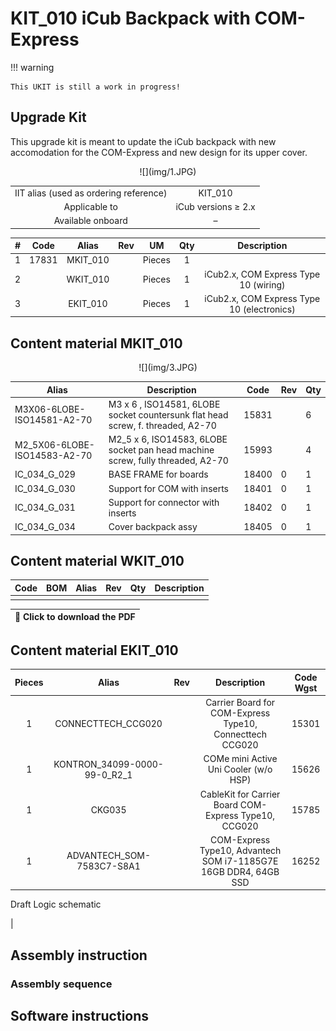 # KIT_010 iCub Backpack with COM-Express
!!! warning

    This UKIT is still a work in progress!

## Upgrade Kit

This upgrade kit is meant to update the iCub backpack with new accomodation for the COM-Express and new design for its upper cover.
<center> ![](img/1.JPG) </center>

| | |
| :---: | :---: |
| IIT alias (used as ordering reference) | KIT_010 |
| Applicable to | iCub versions ≥ 2.x |
| Available onboard | – |

|  #  |     Code   |   Alias  |  Rev | UM |  Qty  |  Description |
|   :---: |   :---: |   :---: |   :---: |   :---: |   :---: |   :---: |
| 1 | 17831   | MKIT_010 |   | Pieces  |  1  |  |
|  2  |  |		WKIT_010	 |	 	| Pieces	| 1	| iCub2.x, COM Express Type 10 (wiring) |
|  3  |  |		EKIT_010	 |	 	| Pieces	| 1	| iCub2.x, COM Express Type 10 (electronics) |

## Content material  MKIT_010

<center> ![](img/3.JPG) </center>

| Alias                         | Description                                                                 | Code  | Rev | Qty |
|-------------------------------|-----------------------------------------------------------------------------|-------|-----|-----|
| M3X06-6LOBE-ISO14581-A2-70     | M3 x  6 , ISO14581, 6LOBE socket countersunk flat head screw, f. threaded, A2-70 | 15831 |     | 6   |
| M2_5X06-6LOBE-ISO14583-A2-70   | M2_5 x  6, ISO14583, 6LOBE socket pan head machine screw, fully threaded, A2-70 | 15993 |     | 4   |
| IC_034_G_029                   | BASE FRAME for boards                                                        | 18400 | 0   | 1   |
| IC_034_G_030                   | Support for COM with inserts                                                 | 18401 | 0   | 1   |
| IC_034_G_031                   | Support for connector with inserts                                           | 18402 | 0   | 1   |
| IC_034_G_034                   | Cover backpack assy                                                          | 18405 | 0   | 1   |

## Content material  WKIT_010

|  Code  | BOM |  Alias | Rev |  Qty | Description      |
|:-----:|:---:|:--------------:|:---:|--------:|:------------------:|
                                     |

| 🔘 Click to download the PDF |
| :---: |


## Content material  EKIT_010
|  Pieces |     Alias    |    Rev    |  Description       |  Code Wgst |
|   :---: |    :-----------:      |     :---: |   :---:   |   :---:   |
| 1 | CONNECTTECH_CCG020 | | Carrier Board for COM-Express Type10, Connecttech CCG020 | 15301 |
| 1 | KONTRON_34099-0000-99-0_R2_1 | | COMe mini Active Uni Cooler (w/o HSP) | 15626 |
| 1 | CKG035 | | CableKit for Carrier Board COM-Express Type10, CCG020 | 15785 |
| 1 | ADVANTECH_SOM-7583C7-S8A1 | | COM-Express Type10, Advantech SOM i7-1185G7E 16GB DDR4, 64GB SSD | 16252 |

Draft Logic schematic

|

## Assembly instruction

### Assembly sequence



## Software instructions

